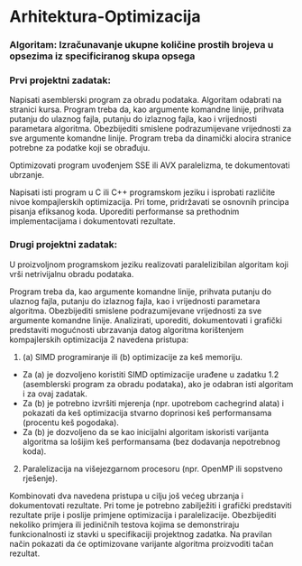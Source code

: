 # Arhitektura-Optimizacija
### Algoritam: Izračunavanje ukupne količine prostih brojeva u opsezima iz specificiranog skupa opsega

### Prvi projektni zadatak:
Napisati asemblerski program za obradu podataka. Algoritam odabrati na stranici kursa. Program
treba da, kao argumente komandne linije, prihvata putanju do ulaznog fajla, putanju do izlaznog fajla, kao
i vrijednosti parametara algoritma. Obezbijediti smislene podrazumijevane vrijednosti za sve argumente
komandne linije. Program treba da dinamički alocira stranice potrebne za podatke koji se obrađuju.

Optimizovati program uvođenjem SSE ili AVX paralelizma, te dokumentovati ubrzanje.

Napisati isti program u C ili C++ programskom jeziku i isprobati različite nivoe kompajlerskih
optimizacija. Pri tome, pridržavati se osnovnih principa pisanja efiksanog koda. Uporediti performanse sa
prethodnim implementacijama i dokumentovati rezultate.

### Drugi projektni zadatak:
U proizvoljnom programskom jeziku realizovati paralelizibilan algoritam koji vrši netrivijalnu obradu
podataka.

Program treba da, kao argumente komandne linije, prihvata putanju do ulaznog fajla, putanju do izlaznog
fajla, kao i vrijednosti parametara algoritma. Obezbijediti smislene podrazumijevane vrijednosti za sve
argumente komandne linije. Analizirati, uporediti, dokumentovati i grafički predstaviti mogućnosti
ubrzavanja datog algoritma korištenjem kompajlerskih optimizacija 2 navedena pristupa:

1. (a) SIMD programiranje ili (b) optimizacije za keš memoriju.
- Za (a) je dozvoljeno koristiti SIMD optimizacije urađene u zadatku 1.2 (asemblerski
program za obradu podataka), ako je odabran isti algoritam i za ovaj zadatak.
- Za (b) je potrebno izvršiti mjerenja (npr. upotrebom cachegrind alata) i pokazati da keš
optimizacija stvarno doprinosi keš performansama (procentu keš pogodaka).
- Za (b) je dozvoljeno da se kao inicijalni algoritam iskoristi varijanta algoritma sa lošijim keš
performansama (bez dodavanja nepotrebnog koda).
2. Paralelizacija na višejezgarnom procesoru (npr. OpenMP ili sopstveno rješenje).

Kombinovati dva navedena pristupa u cilju još većeg ubrzanja i dokumentovati rezultate. Pri tome je
potrebno zabilježiti i grafički predstaviti rezultate prije i poslije primjene optimizacija i paralelizacije.
Obezbijediti nekoliko primjera ili jediničnih testova kojima se demonstriraju funkcionalnosti iz stavki u
specifikaciji projektnog zadatka. Na pravilan način pokazati da će optimizovane varijante algoritma
proizvoditi tačan rezultat.
